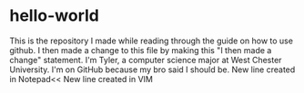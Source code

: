 # hello-world
This is the repository I made while reading through the guide on how to use github.
I then made a change to this file by making this "I then made a change" statement.
I'm Tyler, a computer science major at West Chester University. I'm on GitHub because my bro said I should be.
New line created in Notepad<<
New line created in VIM
